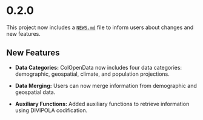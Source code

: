 # 0.2.0

This project now includes a [`NEWS.md`](https://r-pkgs.org/other-markdown.html#sec-news) file to inform users about changes and new features.

## New Features

-   **Data Categories:** ColOpenData now includes four data categories: demographic, geospatial, climate, and population projections.

-   **Data Merging:** Users can now merge information from demographic and geospatial data.

-   **Auxiliary Functions:** Added auxiliary functions to retrieve information using DIVIPOLA codification.
